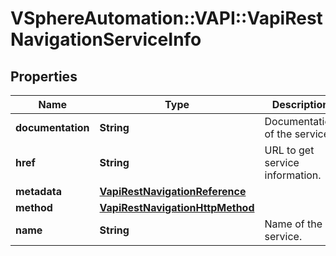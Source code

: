 # VSphereAutomation::VAPI::VapiRestNavigationServiceInfo

## Properties
Name | Type | Description | Notes
------------ | ------------- | ------------- | -------------
**documentation** | **String** | Documentation of the service. | 
**href** | **String** | URL to get service information. | 
**metadata** | [**VapiRestNavigationReference**](VapiRestNavigationReference.md) |  | 
**method** | [**VapiRestNavigationHttpMethod**](VapiRestNavigationHttpMethod.md) |  | 
**name** | **String** | Name of the service. | 


